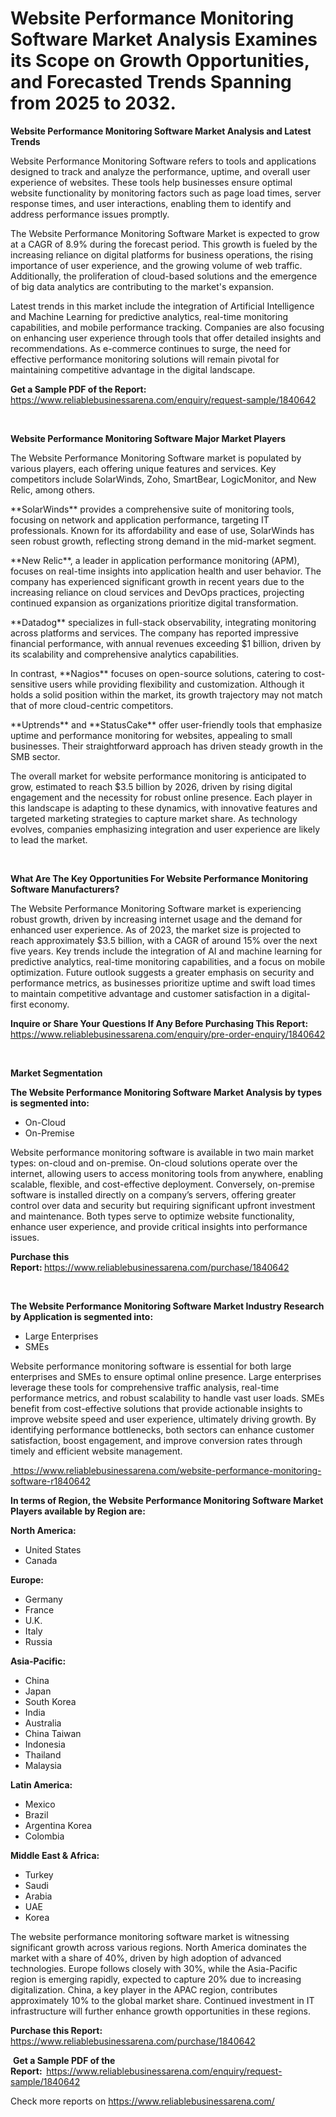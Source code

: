 <p><h1>Website Performance Monitoring Software Market Analysis Examines its Scope on Growth Opportunities, and Forecasted Trends Spanning from 2025 to 2032.</h1></p><p><strong>Website Performance Monitoring Software Market Analysis and Latest Trends</strong></p>
<p><p>Website Performance Monitoring Software refers to tools and applications designed to track and analyze the performance, uptime, and overall user experience of websites. These tools help businesses ensure optimal website functionality by monitoring factors such as page load times, server response times, and user interactions, enabling them to identify and address performance issues promptly.</p><p>The Website Performance Monitoring Software Market is expected to grow at a CAGR of 8.9% during the forecast period. This growth is fueled by the increasing reliance on digital platforms for business operations, the rising importance of user experience, and the growing volume of web traffic. Additionally, the proliferation of cloud-based solutions and the emergence of big data analytics are contributing to the market's expansion. </p><p>Latest trends in this market include the integration of Artificial Intelligence and Machine Learning for predictive analytics, real-time monitoring capabilities, and mobile performance tracking. Companies are also focusing on enhancing user experience through tools that offer detailed insights and recommendations. As e-commerce continues to surge, the need for effective performance monitoring solutions will remain pivotal for maintaining competitive advantage in the digital landscape.</p></p>
<p><strong>Get a Sample PDF of the Report:&nbsp;</strong> <a href="https://www.reliablebusinessarena.com/enquiry/request-sample/1840642?utm_campaign=2177&utm_medium=2&utm_source=Github&utm_content=ia&utm_term=11032025&utm_id=website-performance-monitoring-software">https://www.reliablebusinessarena.com/enquiry/request-sample/1840642</a></p>
<p>&nbsp;</p>
<p><strong>Website Performance Monitoring Software Major Market Players</strong></p>
<p><p>The Website Performance Monitoring Software market is populated by various players, each offering unique features and services. Key competitors include SolarWinds, Zoho, SmartBear, LogicMonitor, and New Relic, among others.</p><p>**SolarWinds** provides a comprehensive suite of monitoring tools, focusing on network and application performance, targeting IT professionals. Known for its affordability and ease of use, SolarWinds has seen robust growth, reflecting strong demand in the mid-market segment.</p><p>**New Relic**, a leader in application performance monitoring (APM), focuses on real-time insights into application health and user behavior. The company has experienced significant growth in recent years due to the increasing reliance on cloud services and DevOps practices, projecting continued expansion as organizations prioritize digital transformation.</p><p>**Datadog** specializes in full-stack observability, integrating monitoring across platforms and services. The company has reported impressive financial performance, with annual revenues exceeding $1 billion, driven by its scalability and comprehensive analytics capabilities.</p><p>In contrast, **Nagios** focuses on open-source solutions, catering to cost-sensitive users while providing flexibility and customization. Although it holds a solid position within the market, its growth trajectory may not match that of more cloud-centric competitors.</p><p>**Uptrends** and **StatusCake** offer user-friendly tools that emphasize uptime and performance monitoring for websites, appealing to small businesses. Their straightforward approach has driven steady growth in the SMB sector.</p><p>The overall market for website performance monitoring is anticipated to grow, estimated to reach $3.5 billion by 2026, driven by rising digital engagement and the necessity for robust online presence. Each player in this landscape is adapting to these dynamics, with innovative features and targeted marketing strategies to capture market share. As technology evolves, companies emphasizing integration and user experience are likely to lead the market.</p></p>
<p>&nbsp;</p>
<p><strong>What Are The Key Opportunities For Website Performance Monitoring Software Manufacturers?</strong></p>
<p><p>The Website Performance Monitoring Software market is experiencing robust growth, driven by increasing internet usage and the demand for enhanced user experience. As of 2023, the market size is projected to reach approximately $3.5 billion, with a CAGR of around 15% over the next five years. Key trends include the integration of AI and machine learning for predictive analytics, real-time monitoring capabilities, and a focus on mobile optimization. Future outlook suggests a greater emphasis on security and performance metrics, as businesses prioritize uptime and swift load times to maintain competitive advantage and customer satisfaction in a digital-first economy.</p></p>
<p><strong>Inquire or Share Your Questions If Any Before Purchasing This Report:</strong> <a href="https://www.reliablebusinessarena.com/enquiry/pre-order-enquiry/1840642?utm_campaign=2177&utm_medium=2&utm_source=Github&utm_content=ia&utm_term=11032025&utm_id=website-performance-monitoring-software">https://www.reliablebusinessarena.com/enquiry/pre-order-enquiry/1840642</a></p>
<p>&nbsp;</p>
<p><strong>Market Segmentation</strong></p>
<p><strong>The Website Performance Monitoring Software Market Analysis by types is segmented into:</strong></p>
<p><ul><li>On-Cloud</li><li>On-Premise</li></ul></p>
<p><p>Website performance monitoring software is available in two main market types: on-cloud and on-premise. On-cloud solutions operate over the internet, allowing users to access monitoring tools from anywhere, enabling scalable, flexible, and cost-effective deployment. Conversely, on-premise software is installed directly on a company’s servers, offering greater control over data and security but requiring significant upfront investment and maintenance. Both types serve to optimize website functionality, enhance user experience, and provide critical insights into performance issues.</p></p>
<p><strong>Purchase this Report:&nbsp;</strong><a href="https://www.reliablebusinessarena.com/purchase/1840642?utm_campaign=2177&utm_medium=2&utm_source=Github&utm_content=ia&utm_term=11032025&utm_id=website-performance-monitoring-software">https://www.reliablebusinessarena.com/purchase/1840642</a></p>
<p>&nbsp;</p>
<p><strong>The Website Performance Monitoring Software Market Industry Research by Application is segmented into:</strong></p>
<p><ul><li>Large Enterprises</li><li>SMEs</li></ul></p>
<p><p>Website performance monitoring software is essential for both large enterprises and SMEs to ensure optimal online presence. Large enterprises leverage these tools for comprehensive traffic analysis, real-time performance metrics, and robust scalability to handle vast user loads. SMEs benefit from cost-effective solutions that provide actionable insights to improve website speed and user experience, ultimately driving growth. By identifying performance bottlenecks, both sectors can enhance customer satisfaction, boost engagement, and improve conversion rates through timely and efficient website management.</p></p>
<p><a href="https://www.reliablebusinessarena.com/website-performance-monitoring-software-r1840642?utm_campaign=2177&utm_medium=2&utm_source=Github&utm_content=ia&utm_term=11032025&utm_id=website-performance-monitoring-software">&nbsp;https://www.reliablebusinessarena.com/website-performance-monitoring-software-r1840642</a></p>
<p><strong>In terms of Region, the Website Performance Monitoring Software Market Players available by Region are:</strong></p>
<p>
    <p> <strong> North America: </strong>
        <ul>
            <li>United States</li>
            <li>Canada</li>
        </ul>
        </p> 
    <p> <strong> Europe: </strong>
        <ul>
            <li>Germany</li>
            <li>France</li>
            <li>U.K.</li>
            <li>Italy</li>
            <li>Russia</li>
        </ul>
        </p> 
    <p> <strong> Asia-Pacific: </strong>
        <ul>
            <li>China</li>
            <li>Japan</li>
            <li>South Korea</li>
            <li>India</li>
            <li>Australia</li>
            <li>China Taiwan</li>
            <li>Indonesia</li>
            <li>Thailand</li>
            <li>Malaysia</li>
        </ul>
        </p> 
    <p> <strong> Latin America: </strong>
        <ul>
            <li>Mexico</li>
            <li>Brazil</li>
            <li>Argentina Korea</li>
            <li>Colombia</li>
        </ul>
        </p> 
    <p> <strong> Middle East & Africa: </strong>
        <ul>
            <li>Turkey</li>
            <li>Saudi</li>
            <li>Arabia</li>
            <li>UAE</li>
            <li>Korea</li>
        </ul>
    </p>
    </p>
<p><p>The website performance monitoring software market is witnessing significant growth across various regions. North America dominates the market with a share of 40%, driven by high adoption of advanced technologies. Europe follows closely with 30%, while the Asia-Pacific region is emerging rapidly, expected to capture 20% due to increasing digitalization. China, a key player in the APAC region, contributes approximately 10% to the global market share. Continued investment in IT infrastructure will further enhance growth opportunities in these regions.</p></p>
<p><strong>Purchase this Report: </strong><a href="https://www.reliablebusinessarena.com/purchase/1840642?utm_campaign=2177&utm_medium=2&utm_source=Github&utm_content=ia&utm_term=11032025&utm_id=website-performance-monitoring-software">https://www.reliablebusinessarena.com/purchase/1840642</a></p>
<p>&nbsp;<strong>Get a Sample PDF of the Report:&nbsp;&nbsp;</strong><a href="https://www.reliablebusinessarena.com/enquiry/request-sample/1840642?utm_campaign=2177&utm_medium=2&utm_source=Github&utm_content=ia&utm_term=11032025&utm_id=website-performance-monitoring-software">https://www.reliablebusinessarena.com/enquiry/request-sample/1840642</a></p>
<p><strong></strong></p>
<p>Check more reports on <a href="https://www.reliablebusinessarena.com/?utm_campaign=2177&utm_medium=2&utm_source=Github&utm_content=ia&utm_term=11032025&utm_id=website-performance-monitoring-software">https://www.reliablebusinessarena.com/</a></p>